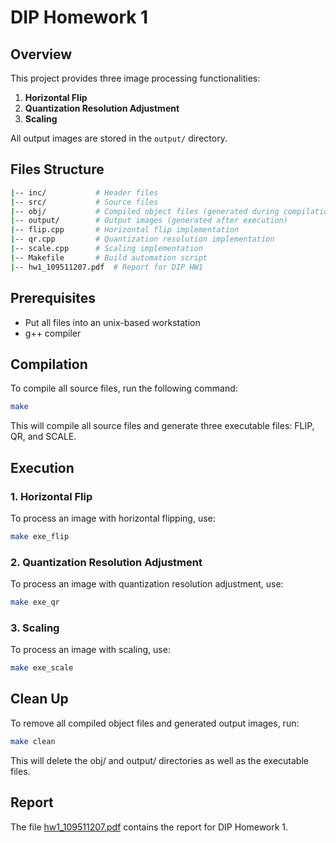 # DIP Homework 1

## Overview
This project provides three image processing functionalities:
1. **Horizontal Flip**
2. **Quantization Resolution Adjustment**
3. **Scaling**

All output images are stored in the `output/` directory.

## Files Structure
```sh
|-- inc/           # Header files
|-- src/           # Source files
|-- obj/           # Compiled object files (generated during compilation)
|-- output/        # Output images (generated after execution)
|-- flip.cpp       # Horizontal flip implementation
|-- qr.cpp         # Quantization resolution implementation
|-- scale.cpp      # Scaling implementation
|-- Makefile       # Build automation script
|-- hw1_109511207.pdf  # Report for DIP HW1
```

## Prerequisites
- Put all files into an unix-based workstation
- g++ compiler

## Compilation
To compile all source files, run the following command:
```sh
make
```
This will compile all source files and generate three executable files: FLIP, QR, and SCALE.

## Execution
### 1. Horizontal Flip
To process an image with horizontal flipping, use:
```sh
make exe_flip
```

### 2. Quantization Resolution Adjustment
To process an image with quantization resolution adjustment, use:
```sh
make exe_qr
```

### 3. Scaling
To process an image with scaling, use:
```sh
make exe_scale
```

## Clean Up
To remove all compiled object files and generated output images, run:
```sh
make clean
```
This will delete the obj/ and output/ directories as well as the executable files.

## Report
The file [hw1_109511207.pdf](hw1_109511207.pdf) contains the report for DIP Homework 1.
